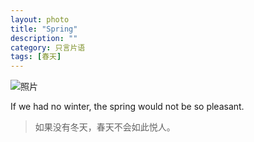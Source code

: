 ```yaml
---
layout: photo
title: "Spring"
description: ""
category: 只言片语
tags: [春天]
---
```



![照片](http://duger.qiniudn.com/img/Spring/img-01.jpeg "spring")

If we had no winter, the spring would not be so pleasant.

>如果没有冬天，春天不会如此悦人。